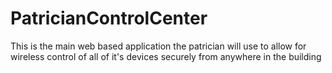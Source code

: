 # PatricianControlCenter
This is the main web based application the patrician will use to allow for wireless control of all of it's devices securely from anywhere in the building 
